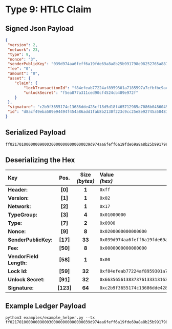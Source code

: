 
# Type 9: HTLC Claim

## Signed Json Payload

```json
{
 "version": 2,
 "network": 23,
 "type": 9,
 "nonce": "3",
 "senderPublicKey": "039d974aa6feff6a19fde69a8a8b25b991798e98252765a887118ba61218f473a2",
 "fee": "0",
 "amount": "0",
 "asset": {
    "claim": {
        "lockTransactionId": "f84efeab77224af8959301a7185597a7cfbfbc9a4d99cb021af62f3714feb9d3",
        "unlockSecret": "f5ea877a311ced90cf4524cb489e972f"
    }
 },
 "signature": "c2b9f3655174c13686dde428cf18d5d18f465712985a7086b04860457e8d2db64443083bdf69fdc5b94dcd2c4c722606cf0e058ffae98d8f9f069177c5c189ab",
 "id": "d8acf49eba509e94494f454a86add1fab8b2130f223c9cc25e8e92745a584813"
}
```

## Serialized Payload

```shell
ff02170100000009000300000000000000039d974aa6feff6a19fde69a8a8b25b991798e98252765a887118ba61218f473a2000000000000000000f84efeab77224af8959301a7185597a7cfbfbc9a4d99cb021af62f3714feb9d36635656138373761333131636564393063663435323463623438396539373266c2b9f3655174c13686dde428cf18d5d18f465712985a7086b04860457e8d2db64443083bdf69fdc5b94dcd2c4c722606cf0e058ffae98d8f9f069177c5c189ab
```

## Deserializing the Hex

| Key                       | Pos.      | Size<br>_(bytes)_ | Value<br> _(hex)_     |
| :--                       | :--:      | :---------------: | :----------------     |
| **Header:**               | **[0]**   | **1**             | `0xff`                |
| **Version:**              | **[1]**   | **1**             | `0x02`                |
| **Network:**              | **[2]**   | **1**             | `0x17`                |
| **TypeGroup:**            | **[3]**   | **4**             | `0x01000000`          |
| **Type:**                 | **[7]**   | **2**             | `0x0900`              |
| **Nonce:**                | **[9]**   | **8**             | `0x0200000000000000`  |
| **SenderPublicKey:**      | **[17]**  | **33**            | `0x039d974aa6feff6a19fde69a8a8b25b991798e98252765a887118ba61218f473a2`    |
| **Fee:**                  | **[50]**  | **8**             | `0x0000000000000000`  |
| **VendorField Length:**   | **[58]**  | **1**             | `0x00`                |
| **Lock Id:**              | **[59]**  | **32**            | `0xf84efeab77224af8959301a7185597a7cfbfbc9a4d99cb021af62f3714feb9d3`  |
| **Unlock Secret:**        | **[91]**  | **32**            | `0x6635656138373761333131636564393063663435323463623438396539373266`  |
| **Signature:**            | **[123]**	| **64**            | `0xc2b9f3655174c13686dde428cf18d5d18f465712985a7086b04860457e8d2db64443083bdf69fdc5b94dcd2c4c722606cf0e058ffae98d8f9f069177c5c189ab`  |

## Example Ledger Payload

```shell
python3 examples/example_helper.py --tx ff02170100000009000300000000000000039d974aa6feff6a19fde69a8a8b25b991798e98252765a887118ba61218f473a2000000000000000000f84efeab77224af8959301a7185597a7cfbfbc9a4d99cb021af62f3714feb9d36635656138373761333131636564393063663435323463623438396539373266
```
